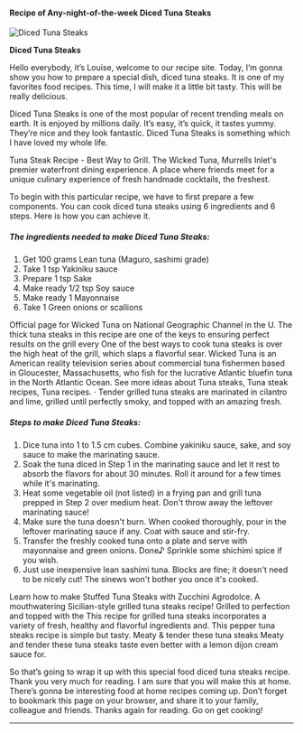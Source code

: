             

#### Recipe of Any-night-of-the-week Diced Tuna Steaks

![Diced Tuna Steaks](https://img-global.cpcdn.com/recipes/6468642465120256/751x532cq70/diced-tuna-steaks-recipe-main-photo.jpg)

**Diced Tuna Steaks**

Hello everybody, it’s Louise, welcome to our recipe site. Today, I’m gonna show you how to prepare a special dish, diced tuna steaks. It is one of my favorites food recipes. This time, I will make it a little bit tasty. This will be really delicious.

Diced Tuna Steaks is one of the most popular of recent trending meals on earth. It is enjoyed by millions daily. It’s easy, it’s quick, it tastes yummy. They’re nice and they look fantastic. Diced Tuna Steaks is something which I have loved my whole life.

Tuna Steak Recipe - Best Way to Grill. The Wicked Tuna, Murrells Inlet's premier waterfront dining experience. A place where friends meet for a unique culinary experience of fresh handmade cocktails, the freshest.

To begin with this particular recipe, we have to first prepare a few components. You can cook diced tuna steaks using 6 ingredients and 6 steps. Here is how you can achieve it.

##### The ingredients needed to make Diced Tuna Steaks:

1.  Get 100 grams Lean tuna (Maguro, sashimi grade)
2.  Take 1 tsp Yakiniku sauce
3.  Prepare 1 tsp Sake
4.  Make ready 1/2 tsp Soy sauce
5.  Make ready 1 Mayonnaise
6.  Take 1 Green onions or scallions

Official page for Wicked Tuna on National Geographic Channel in the U. The thick tuna steaks in this recipe are one of the keys to ensuring perfect results on the grill every One of the best ways to cook tuna steaks is over the high heat of the grill, which slaps a flavorful sear. Wicked Tuna is an American reality television series about commercial tuna fishermen based in Gloucester, Massachusetts, who fish for the lucrative Atlantic bluefin tuna in the North Atlantic Ocean. See more ideas about Tuna steaks, Tuna steak recipes, Tuna recipes. · Tender grilled tuna steaks are marinated in cilantro and lime, grilled until perfectly smoky, and topped with an amazing fresh.

##### Steps to make Diced Tuna Steaks:

1.  Dice tuna into 1 to 1.5 cm cubes. Combine yakiniku sauce, sake, and soy sauce to make the marinating sauce.
2.  Soak the tuna diced in Step 1 in the marinating sauce and let it rest to absorb the flavors for about 30 minutes. Roll it around for a few times while it's marinating.
3.  Heat some vegetable oil (not listed) in a frying pan and grill tuna prepped in Step 2 over medium heat. Don't throw away the leftover marinating sauce!
4.  Make sure the tuna doesn't burn. When cooked thoroughly, pour in the leftover marinating sauce if any. Coat with sauce and stir-fry.
5.  Transfer the freshly cooked tuna onto a plate and serve with mayonnaise and green onions. Done♪ Sprinkle some shichimi spice if you wish.
6.  Just use inexpensive lean sashimi tuna. Blocks are fine; it doesn't need to be nicely cut! The sinews won't bother you once it's cooked.

Learn how to make Stuffed Tuna Steaks with Zucchini Agrodolce. A mouthwatering Sicilian-style grilled tuna steaks recipe! Grilled to perfection and topped with the This recipe for grilled tuna steaks incorporates a variety of fresh, healthy and flavorful ingredients and. This pepper tuna steaks recipe is simple but tasty. Meaty & tender these tuna steaks Meaty and tender these tuna steaks taste even better with a lemon dijon cream sauce for.

So that’s going to wrap it up with this special food diced tuna steaks recipe. Thank you very much for reading. I am sure that you will make this at home. There’s gonna be interesting food at home recipes coming up. Don’t forget to bookmark this page on your browser, and share it to your family, colleague and friends. Thanks again for reading. Go on get cooking!

* * *